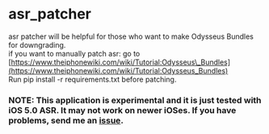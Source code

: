 # asr\_patcher
asr patcher will be helpful for those who want to make Odysseus Bundles for downgrading. <br/>
if you want to manually patch asr: go to [https://www.theiphonewiki.com/wiki/Tutorial:Odysseus\_Bundles](https://www.theiphonewiki.com/wiki/Tutorial:Odysseus_Bundles) <br/>
Run pip install -r requirements.txt before patching. <br/>
### NOTE: This application is experimental and it is just tested with iOS 5.0 ASR. It may not work on newer iOSes. If you have problems, send me an [issue](https://github.com/102464/asr_patcher/issues).
